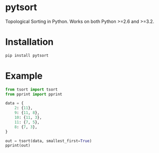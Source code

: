 # pytsort
Topological Sorting in Python. Works on both Python >=2.6 and >=3.2.

# Installation
```bash
pip install pytsort
```

# Example
```python
from tsort import tsort
from pprint import pprint

data = {
    2: {11},
    9: {11, 8},
    10: {11, 3},
    11: {7, 5},
    8: {7, 3},
}

out = tsort(data, smallest_first=True)
pprint(out)
```
